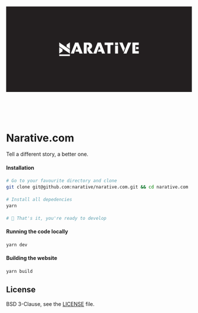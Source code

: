 ![Narative Logo Header](/project/images/readme/narative-repo-header.png)

<br/>
<br/>
<br/>

# Narative.com

Tell a different story, a better one.

#### Installation

```sh
# Go to your favourite directory and clone
git clone git@github.com:narative/narative.com.git && cd narative.com

# Install all depedencies
yarn

# 🎉 That's it, you're ready to develop
```

#### Running the code locally

```sh
yarn dev
```

#### Building the website

```sh
yarn build
```

## License

BSD 3-Clause, see the [LICENSE](./LICENSE) file.
